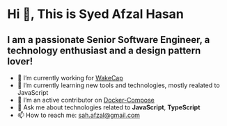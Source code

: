 
# Hi 👋, This is Syed Afzal Hasan
    
## I am a passionate Senior Software Engineer, a technology enthusiast and a design pattern lover!

<!--
<div id="header" align="center">
  <img src="https://media.giphy.com/media/qgQUggAC3Pfv687qPC/giphy.gif" width="400"/>
  <div id="badges">
    <a href="your-linkedin-URL">
      <img src="" alt="LinkedIn Badge"/>
    </a>
    <a href="your-youtube-URL">
      <img src="https://img.shields.io/badge/YouTube-red?style=for-the-badge&logo=youtube&logoColor=white" alt="Youtube Badge"/>
    </a>
    <a href="your-twitter-URL">
      <img src="https://img.shields.io/badge/Twitter-blue?style=for-the-badge&logo=twitter&logoColor=white" alt="Twitter Badge"/>
    </a>
  </div>
</div>
-->


- 🔭 I’m currently working for [WakeCap](https://www.wakecap.com)
- 🌱 I’m currently learning new tools and technologies, mostly realated to JavaScript
- 👯 I’m an active contributor on [Docker-Compose](https://img.shields.io/badge/docker--compose-awsome-blue)
- 💬 Ask me about technologies related to **JavaScript**, **TypeScript**
- 📫 How to reach me: [sah.afzal@gmail.com](mailto:sah.afzal@gmail.com.com?subject=[GitHub])
